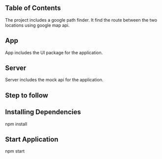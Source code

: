 ## Table of Contents

The project includes a google path finder. It find the route between the two locations using google map api.<br>


## App

App includes the UI package for the application.

## Server

Server includes the mock api for the application.

## Step to follow

## Installing Dependencies

npm install

## Start Application

npm start

